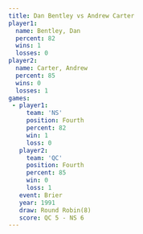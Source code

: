 ```yaml
---
title: Dan Bentley vs Andrew Carter
player1:              
  name: Bentley, Dan  
  percent: 82         
  wins: 1             
  losses: 0           
player2:              
  name: Carter, Andrew
  percent: 85         
  wins: 0             
  losses: 1           
games:
 - player1:          
     team: 'NS'      
     position: Fourth
     percent: 82     
     win: 1          
     loss: 0         
   player2:          
     team: 'QC'      
     position: Fourth
     percent: 85     
     win: 0          
     loss: 1         
   event: Brier        
   year: 1991          
   draw: Round Robin(8)
   score: QC 5 - NS 6  
---
```

